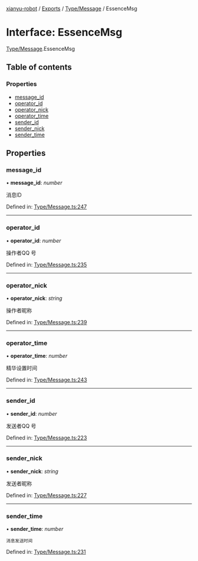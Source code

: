 [xianyu-robot](../README.md) / [Exports](../modules.md) / [Type/Message](../modules/type_message.md) / EssenceMsg

# Interface: EssenceMsg

[Type/Message](../modules/type_message.md).EssenceMsg

## Table of contents

### Properties

- [message\_id](type_message.essencemsg.md#message_id)
- [operator\_id](type_message.essencemsg.md#operator_id)
- [operator\_nick](type_message.essencemsg.md#operator_nick)
- [operator\_time](type_message.essencemsg.md#operator_time)
- [sender\_id](type_message.essencemsg.md#sender_id)
- [sender\_nick](type_message.essencemsg.md#sender_nick)
- [sender\_time](type_message.essencemsg.md#sender_time)

## Properties

### message\_id

• **message\_id**: *number*

消息ID

Defined in: [Type/Message.ts:247](https://github.com/blacktunes/xianyu-robot/blob/ba6672b/src/Type/Message.ts#L247)

___

### operator\_id

• **operator\_id**: *number*

操作者QQ 号

Defined in: [Type/Message.ts:235](https://github.com/blacktunes/xianyu-robot/blob/ba6672b/src/Type/Message.ts#L235)

___

### operator\_nick

• **operator\_nick**: *string*

操作者昵称

Defined in: [Type/Message.ts:239](https://github.com/blacktunes/xianyu-robot/blob/ba6672b/src/Type/Message.ts#L239)

___

### operator\_time

• **operator\_time**: *number*

精华设置时间

Defined in: [Type/Message.ts:243](https://github.com/blacktunes/xianyu-robot/blob/ba6672b/src/Type/Message.ts#L243)

___

### sender\_id

• **sender\_id**: *number*

发送者QQ 号

Defined in: [Type/Message.ts:223](https://github.com/blacktunes/xianyu-robot/blob/ba6672b/src/Type/Message.ts#L223)

___

### sender\_nick

• **sender\_nick**: *string*

发送者昵称

Defined in: [Type/Message.ts:227](https://github.com/blacktunes/xianyu-robot/blob/ba6672b/src/Type/Message.ts#L227)

___

### sender\_time

• **sender\_time**: *number*

	消息发送时间

Defined in: [Type/Message.ts:231](https://github.com/blacktunes/xianyu-robot/blob/ba6672b/src/Type/Message.ts#L231)
